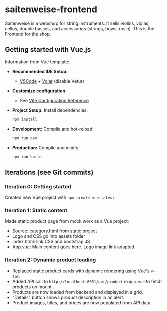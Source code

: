 # saitenweise-frontend

Saitenweise is a webshop for string instruments. It sells violins, violas, cellos, double basses, and accessories (strings, bows, rosin). This is the Frontend for the shop.

## Getting started with Vue.js

Information from Vue template:

- **Recommended IDE Setup:**
  - [VSCode](https://code.visualstudio.com/) + [Volar](https://marketplace.visualstudio.com/items?itemName=Vue.volar) (disable Vetur)
- **Customize configuration:**
  - See [Vite Configuration Reference](https://vite.dev/config/)
- **Project Setup:** Install dependencies:

    ```sh
    npm install
    ```

- **Development:** Compile and hot-reload:

    ```sh
    npm run dev
    ```

- **Production:** Compile and minify:

    ```sh
    npm run build
    ```

## Iterations (see Git commits)

### Iteration 0: Getting started

Created new Vue project with `npm create vue:latest`.

### Iteration 1: Static content

Made static product page from mock work as a Vue project:

- Source: category.html from static project
- Logo and CSS go into assets folder
- index.html: link CSS and bootstrap JS
- App.vue: Main content goes here. Logo image link adapted.

### Iteration 2: Dynamic product loading

- Replaced static product cards with dynamic rendering using Vue's `v-for`.
- Added API call to `http://localhost:8081/api/product` in `App.vue` to fetch products on mount.
- Products are now loaded from backend and displayed in a grid.
- "Details" button shows product description in an alert.
- Product images, titles, and prices are now populated from API data.
